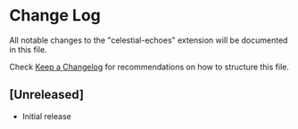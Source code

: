 # Change Log

All notable changes to the "celestial-echoes" extension will be documented in this file.

Check [Keep a Changelog](http://keepachangelog.com/) for recommendations on how to structure this file.

## [Unreleased]

- Initial release
